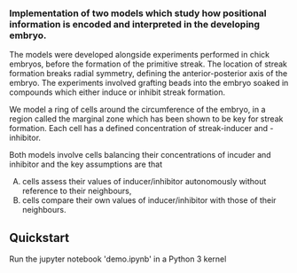### Implementation of two models which study how positional information is encoded and interpreted in the developing embryo.

The models were developed alongside experiments performed in chick embryos, before the formation of the primitive streak. The location of streak formation breaks radial symmetry, defining the anterior-posterior axis of the embryo. The experiments involved grafting beads into the embryo soaked in compounds which either induce or inhibit streak formation.

We model a ring of cells around the circumference of the embryo, in a region called the marginal zone which has been shown to be key for streak formation. Each cell has a defined concentration of streak-inducer and -inhibitor.

Both models involve cells balancing their concentrations of incuder and inhibitor and the key assumptions are that
<ol type="A">
  <li>cells assess their values of inducer/inhibitor autonomously without reference to their neighbours,</li>
  <li>cells compare their own values of inducer/inhibitor with those of their neighbours.</li>
</ol>

## Quickstart

Run the jupyter notebook 'demo.ipynb' in a Python 3 kernel
